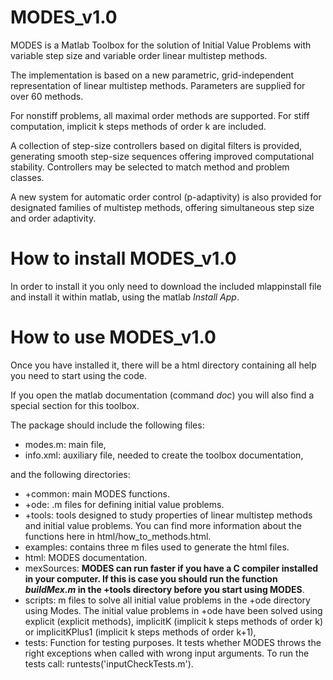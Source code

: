 # MODES_v1.0
MODES is a Matlab Toolbox for the solution of Initial Value Problems with variable step size and variable order linear multistep methods.

The implementation is based on a new parametric, grid-independent representation of linear multistep methods. Parameters are supplied̈ for over 60 methods. 

For nonstiff problems, all maximal order methods are supported. For stiff computation, implicit k steps methods of order k are included.

A collection of step-size controllers based on digital filters is provided, generating smooth step-size sequences offering improved computational stability. Controllers may be selected to match method and problem classes. 

A new system for automatic order control (p-adaptivity) is also provided for designated families of multistep methods, offering simultaneous step size and order adaptivity.

# How to install MODES_v1.0
In order to install it you only need to download the included mlappinstall file and install it within matlab, using  the matlab _Install App_.

# How to use MODES_v1.0
Once you have installed it, there will be a html directory containing all help you need to start using the code. 

If you open the matlab documentation (command _doc_) you will also find a special section for this toolbox.

The package should include the following files:
* modes.m: main file,
* info.xml: auxiliary file, needed to create the toolbox documentation,

and the following directories:
* +common: main MODES functions. 
* +ode: .m files for defining initial value problems.
* +tools: tools designed to study properties of linear multistep methods and initial value problems. You can find more information about the functions here in html/how_to_methods.html.
* examples: contains three m files used to generate the html files.
* html: MODES documentation.
* mexSources: **MODES can run faster if you have a C compiler installed in your computer. If this is case you should run the function _buildMex.m_ in the +tools directory before you start using MODES**.
* scripts: m files to solve all initial value problems in the +ode directory using Modes. The initial value problems in +ode have been solved using explicit (explicit methods), implicitK (implicit k steps methods of order k) or implicitKPlus1 (implicit k steps methods of order k+1),
* tests: Function for testing purposes. It tests whether MODES throws the right exceptions when called with wrong input arguments. To run the tests call: runtests('inputCheckTests.m').
